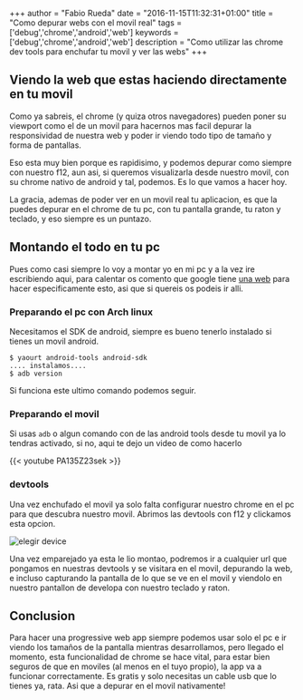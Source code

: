 +++
author = "Fabio Rueda"
date = "2016-11-15T11:32:31+01:00"
title = "Como depurar webs con el movil real"
tags = ['debug','chrome','android','web']
keywords =  ['debug','chrome','android','web']
description = "Como utilizar las chrome dev tools para enchufar tu movil y ver las webs"
+++


## Viendo la web que estas haciendo directamente en tu movil
Como ya sabreis, el chrome (y quiza otros navegadores) pueden poner su viewport como el de un movil
para hacernos mas facil depurar la responsividad de nuestra web y poder ir viendo todo tipo de tamaño y forma
de pantallas.

Eso esta muy bien porque es rapidisimo, y podemos depurar como siempre con nuestro f12, aun asi, si queremos 
visualizarla desde nuestro movil, con su chrome nativo de android y tal, podemos.  Es lo que vamos a hacer hoy.

La gracia, ademas de poder ver en un movil real tu aplicacion, es que la puedes depurar en el chrome de tu pc,
con tu pantalla grande, tu raton y teclado, y eso siempre es un puntazo.

## Montando el todo en tu pc
Pues como casi siempre lo voy a montar yo en mi pc y a la vez ire escribiendo aqui, para calentar os comento que 
google tiene [una web](https://developers.google.com/web/tools/chrome-devtools/remote-debugging/) 
para hacer especificamente esto, asi que si quereis os podeis ir alli.

### Preparando el pc con Arch linux
Necesitamos el SDK de android, siempre es bueno tenerlo instalado si tienes un movil android.

```
$ yaourt android-tools android-sdk
.... instalamos.... 
$ adb version
```

Si funciona este ultimo comando podemos seguir.

### Preparando el movil
Si usas ```adb``` o algun comando con de las android tools desde tu movil ya lo tendras activado, si no, 
aqui te dejo un video de como hacerlo


{{< youtube PA135Z23sek >}}


### devtools
Una vez enchufado el movil ya solo falta configurar nuestro chrome en el pc para que descubra nuestro movil.
Abrimos las devtools con f12 y clickamos esta opcion.


![elegir device](https://developers.google.com/web/tools/chrome-devtools/remote-debugging/imgs/open-inspect-devices.png)

Una vez emparejado ya esta le lio montao, podremos ir a cualquier url que pongamos en nuestras devtools y se visitara en el movil,
depurando la web, e incluso capturando la pantalla de lo que se ve en el movil y viendolo en nuestro pantallon de developa con 
nuestro teclado y raton.

## Conclusion
Para hacer una progressive web app siempre podemos usar solo el pc e ir viendo los tamaños de la pantalla mientras desarrollamos, pero 
llegado el momento, esta funcionalidad de chrome se hace vital, para estar bien seguros de que en moviles (al menos en el tuyo propio),
la app va a funcionar correctamente. Es gratis y solo necesitas un cable usb que lo tienes ya, rata. Asi que a depurar en el movil nativamente!
